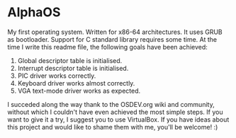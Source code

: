 # AlphaOS
My first operating system. Written for x86-64 architectures.
It uses GRUB as bootloader.
Support for C standard library requires some time. 
At the time I write this readme file, the following goals have been achieved:
<ol>
  <li>Global descriptor table is initialised.</li>
  <li>Interrupt descriptor table is initialised.</li>
  <li>PIC driver works correctly.</li>
  <li>Keyboard driver works almost correctly.</li>
  <li>VGA text-mode driver works as expected.</li>
</ol>

I succeded along the way thank to the OSDEV.org wiki and community, without which I couldn't have even achieved the most simple steps.
If you want to give it a try, I suggest you to use VirtualBox.
If you have ideas about this project and would like to shame them with me, you'll be welcome! :)
